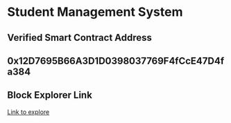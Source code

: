# Student Management System

## Verified Smart Contract Address

## 0x12D7695B66A3D1D0398037769F4fCcE47D4fa384

## Block Explorer Link

[Link to explore](https://sepolia-blockscout.lisk.com/address/0x12D7695B66A3D1D0398037769F4fCcE47D4fa384#code)
